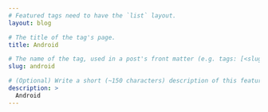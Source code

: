 ```yaml
---
# Featured tags need to have the `list` layout.
layout: blog

# The title of the tag's page.
title: Android

# The name of the tag, used in a post's front matter (e.g. tags: [<slug>]).
slug: android

# (Optional) Write a short (~150 characters) description of this featured tag.
description: >
  Android
---
```

